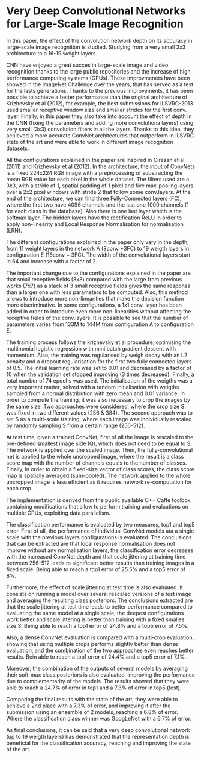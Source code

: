 # Very Deep Convolutional Networks for Large-Scale Image Recognition
In this paper, the effect of the convolution network depth on its accuracy in large-scale image recognition is studied. Studying from a very small 3x3 architecture to a 16-19 weight layers.

CNN have enjoyed a great succes in large-scale image and video recognition thanks to the large public repositories and the increase of high performance computing systems (GPUs). These improvmenets have been showed in the ImageNet Challenge over the years, that has served as a test for the lasts generations. 
Thanks to the previous improvements, it has been possible to achieve a better performance than the original architecture of Krizhevsky et al (2012), for example, the best submissions for ILSVRC-2013 used smaller receptive window size and smaller strides for the first conv. layer. 
Finally, in this paper they also take into account the effect of depth in the CNN (fixing the parameters and adding more convolutiona layers) using very small (3x3) convolution filters in all the layers. Thanks to this idea, they achieved a more accurate ConvNet architectures  that outperform in ILSVRC state of the art and were able to work in different image recognition datasets.

All the configurations explained in the paper are inspired in Ciresan et al (2011) and Krizhevsky et al (2012).
In the architecture, the input of ConvNets is a fixed 224x224 RGB image with a preprocessing of substracting the mean RGB value for each pixel in the whole dataset. The filters used are a 3x3, with a stride of 1, spatial padding of 1 pixel and five max-pooling layers over a 2x2 pixel windows with stride 2 that follow some conv.layers.
At the end of the architecture, we can find three Fully-Connected layers (FC), where the first two have 4096 channels and the last one 1000 channels (1 for each class in the database). Also there is one last layer which is the softmax layer. 
The hidden layers have the rectification ReLU in order to apply non-linearity and Local Response Normalisation for normalisation (LRN).

The different configurations explained in the paper only vary in the depth, from 11 weight layers in the network A (8conv +3FC) to 19 weigth layers in configuration E (16conv + 3FC). The width of the convolutional layers start in 64 and increase with a factor of 2.

The important change due to the configurations explained in the paper are that small receptive fields (3x3) compared with the large from previous works (7x7) as a stack of 3 small receptive fields gives the same responsa than a larger one with less parameters to be computed. Also, this method allows to introduce more non-linearities that make the decision function more discriminative. In some configurations, a 1x1 conv. layer has been added in order to introduce even more non-linearities without affecting the receptive fields of the conv.layers.
It is possible to see that the number of parameters varies from 133M to 144M from configuration A to configuration E.

The training process follows the krizhevsky et al procedure, optimising the multinomial logistic regression with mini batch gradient descent with momentum. Also, the training was regularised by weigh decay with an L2 penalty and a dropout regularisation for the first two fully connected layers of 0.5.
The initial learning rate was set to 0.01 and decreased by a factor of 10 when the validation set stopped improving (3 times decreased). Finally, a total number of 74 epochs was used.
The initialisation of the weigths was a very important matter, solved with a random initialisation with weigths sampled from a normal distribution with zero mean and 0.01 variance. 
In order to compute the training, it was also necessary to crop the images by the same size. Two approaches were considered, where the crop size S was fixed in two different values (256 & 384). The second approach was to set S as a multi-scale training, where each image was individually rescaled by randomly sampling S from a certain range (256-512).

At test time, given a trained ConvNet, first of all the image is rescaled to the pre-defined smallest image side (Q), which does not need to be equal to S. The network is applied over the scaled image. Then, the fully-convolutional net is applied to the whole uncropped image, where the result is a class score map with the number of channels equals to the number of classes. Finally, in order to obtain a fixed-size vector of class scores, the class score map is spatially averaged (sum-pooled).
The network applied to the whole uncropped image is less efficient as it requires network re-computation for each crop.

The implementation is derived from the public available C++ Caffe toolbox, containing modifications that allow to perform training and evaluations on multiple GPUs, exploiting data parallelism.

The classification performance is evaluated by two measures, top1 and top5 error.
First of all, the performance of individual ConvNet models ata a single scale with the previous layers configurations is evaluated. The conclusions that can be extracted are that local response normalisation does not improve without any normalisation layers, the classification error decreases with the increased ConvNet depth and that scale jittering at training time between 256-512 leads to significant better results than training images in a fixed scale. 
Being able to reach a top1 error of 25.5% and a top5 error of 8%.

Furthermore, the effect of scale jittering at test time is also evaluated. It consists on running a model over several rescaled versions of a test image and averaging the resulting class posteriors. The conclusions extracted are that the scale jittering at test time leads to better performance compared to evaluating the same model at a single scale, the deepest configurations work better and scale jittering is better than training with a fixed smalles size S. 
Being able to reach a top1 error of 24.8% and a top5 error of 7.5%.

Also, a dense ConvNet evaluation is compared with a multi-crop evaluation, showing that using multiple crops performs slightly better than dense evaluation, and the combination of the two approaches even reaches better results.
Bein able to reach a top1 error of 24.4% and a top5 error of 7.1%.

Moreover, the combination of the outputs of several models by averaging their soft-max class posteriors is also evaluated, improving the performance due to complementarity of the models. The results showed that they were able to reach a 24.7% of error in top1 and a 7.3% of error in top5 (test).

Comparing the final results with the state of the art, they were able to achieve a 2nd place with a 7.3% of error, and improving it after the submission using an ensemble of 2 models, reaching a 6.8% of error. 
Where the classification class winner was GoogLeNet with a 6.7% of error. 

As final conclusions, it can be said that a very deep convolutional network (up to 19 weigth layers) has demonstrated that the representation depth is beneficial for the classification accuracy, reaching and improving the state of the art. 

